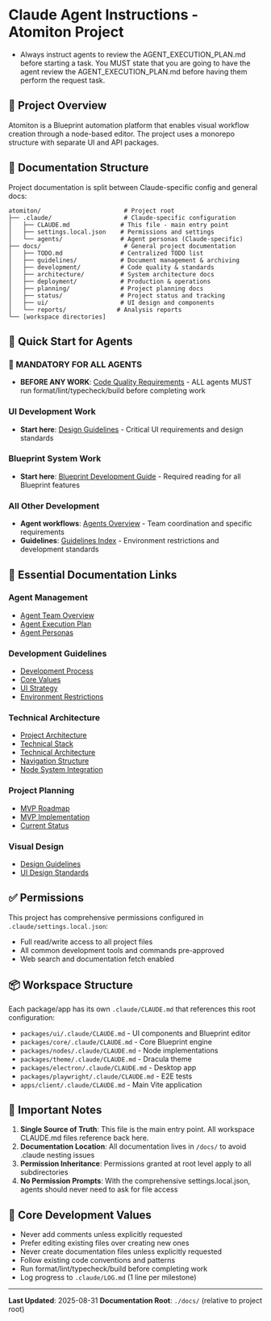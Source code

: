 # Claude Agent Instructions - Atomiton Project

- Always instruct agents to review the AGENT_EXECUTION_PLAN.md before starting a task. You MUST state that you are going to have the agent review the AGENT_EXECUTION_PLAN.md before having them perform the request task.

## 🎯 Project Overview

Atomiton is a Blueprint automation platform that enables visual workflow creation through a node-based editor. The project uses a monorepo structure with separate UI and API packages.

## 📁 Documentation Structure

Project documentation is split between Claude-specific config and general docs:

```
atomiton/                       # Project root
├── .claude/                    # Claude-specific configuration
│   ├── CLAUDE.md              # This file - main entry point
│   ├── settings.local.json    # Permissions and settings
│   └── agents/                # Agent personas (Claude-specific)
├── docs/                       # General project documentation
│   ├── TODO.md                # Centralized TODO list
│   ├── guidelines/            # Document management & archiving
│   ├── development/           # Code quality & standards
│   ├── architecture/          # System architecture docs
│   ├── deployment/            # Production & operations
│   ├── planning/              # Project planning docs
│   ├── status/                # Project status and tracking
│   ├── ui/                    # UI design and components
│   └── reports/              # Analysis reports
└── [workspace directories]
```

## 🚀 Quick Start for Agents

### 🚨 MANDATORY FOR ALL AGENTS

- **BEFORE ANY WORK**: [Code Quality Requirements](../docs/development/README.md) - ALL agents MUST run format/lint/typecheck/build before completing work

### UI Development Work

- **Start here**: [Design Guidelines](../docs/ui/design/README.md) - Critical UI requirements and design standards

### Blueprint System Work

- **Start here**: [Blueprint Development Guide](../docs/architecture/BLUEPRINT_GUIDE.md) - Required reading for all Blueprint features

### All Other Development

- **Agent workflows**: [Agents Overview](./agents/README.md) - Team coordination and specific requirements
- **Guidelines**: [Guidelines Index](../docs/guidelines/README.md) - Environment restrictions and development standards

## 🔗 Essential Documentation Links

### Agent Management

- [Agent Team Overview](./agents/README.md)
- [Agent Execution Plan](./agents/coordination/AGENT_EXECUTION_PLAN.md)
- [Agent Personas](./agents/personas/AGENT_PERSONAS.md)

### Development Guidelines

- [Development Process](../docs/development/PROCESS.md)
- [Core Values](../docs/development/CORE_VALUES.md)
- [UI Strategy](../docs/ui/components/ARCHITECTURE.md)
- [Environment Restrictions](../docs/development/ENVIRONMENT.md)

### Technical Architecture

- [Project Architecture](../docs/architecture/SYSTEM.md)
- [Technical Stack](../docs/architecture/STACK.md)
- [Technical Architecture](../docs/architecture/)
- [Navigation Structure](../docs/architecture/NAVIGATION.md)
- [Node System Integration](../docs/architecture/INTEGRATION.md)

### Project Planning

- [MVP Roadmap](../docs/planning/MVP_ROADMAP.md)
- [MVP Implementation](../docs/planning/MVP_PROTOTYPE_IMPLEMENTATION.md)
- [Current Status](../docs/status/CURRENT_STATUS.md)

### Visual Design

- [Design Guidelines](../docs/ui/design/README.md)
- [UI Design Standards](../docs/ui/design/DESIGN_GUIDELINES.md)

## ✅ Permissions

This project has comprehensive permissions configured in `.claude/settings.local.json`:

- Full read/write access to all project files
- All common development tools and commands pre-approved
- Web search and documentation fetch enabled

## 📦 Workspace Structure

Each package/app has its own `.claude/CLAUDE.md` that references this root configuration:

- `packages/ui/.claude/CLAUDE.md` - UI components and Blueprint editor
- `packages/core/.claude/CLAUDE.md` - Core Blueprint engine
- `packages/nodes/.claude/CLAUDE.md` - Node implementations
- `packages/theme/.claude/CLAUDE.md` - Dracula theme
- `packages/electron/.claude/CLAUDE.md` - Desktop app
- `packages/playwright/.claude/CLAUDE.md` - E2E tests
- `apps/client/.claude/CLAUDE.md` - Main Vite application

## 🔄 Important Notes

1. **Single Source of Truth**: This file is the main entry point. All workspace CLAUDE.md files reference back here.
2. **Documentation Location**: All documentation lives in `/docs/` to avoid .claude nesting issues
3. **Permission Inheritance**: Permissions granted at root level apply to all subdirectories
4. **No Permission Prompts**: With the comprehensive settings.local.json, agents should never need to ask for file access

## 📝 Core Development Values

- Never add comments unless explicitly requested
- Prefer editing existing files over creating new ones
- Never create documentation files unless explicitly requested
- Follow existing code conventions and patterns
- Run format/lint/typecheck/build before completing work
- Log progress to `.claude/LOG.md` (1 line per milestone)

---

**Last Updated**: 2025-08-31
**Documentation Root**: `./docs/` (relative to project root)